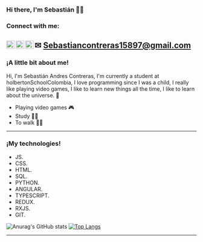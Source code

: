 ### Hi there, I'm Sebastián 👨‍💻
### Connect with me:
[<img align="left" alt="Sebastián_c | Twitter" width="22px" src="https://cdn.jsdelivr.net/npm/simple-icons@v3/icons/twitter.svg" />][twitter]
[<img align="left" alt="Sebastián_c | LinkedIn" width="22px" src="https://cdn.jsdelivr.net/npm/simple-icons@v3/icons/linkedin.svg" />][linkedin]
[<img align="left" alt="Sebastián_c | Instagram" width="22px" src="https://cdn.jsdelivr.net/npm/simple-icons@v3/icons/instagram.svg" />][instagram]
-----------------------------------------------------------------------------------------------------------------------------------------------------------------------------------
✉ Sebastiancontreras15897@gmail.com
----------------------------------------------------------------------------------------------------------------------------------------------------------------------------------
### ¡A little bit about me!
Hi, I'm Sebastián Andres Contreras, I'm currently a student at holbertonSchoolColombia, I love programming since I was a child, I really like playing video games, I like to learn new things all the time, I like to learn about the universe. 🤯
- Playing video games 🎮 
- Study 🕵‍♀
- To walk 🚶‍♂

----------------------------------------------------------------------------------------------------------------------------------------------------------------------------------
### ¡My technologies!
- JS.
- CSS.
- HTML.
- SQL.
- PYTHON.
- ANGULAR.
- TYPESCRIPT.
- REDUX.
- RXJS.
- GIT.

![Anurag's GitHub stats](https://github-readme-stats.vercel.app/api?username=Sebas15897&theme=dark&show_icons=true)
[![Top Langs](https://github-readme-stats.vercel.app/api/top-langs/?username=anuraghazra&layout=compact)](https://github.com/anuraghazra/github-readme-stats)

-----------------------------------------------------------------------------------------------------------------------------------------------------------------------------------

[twitter]: https://twitter.com/Sebasssssss7
[instagram]: https://www.instagram.com/sbc7._/
[linkedin]: https://www.linkedin.com/in/sebasti%C3%A1n-contreras15897/
